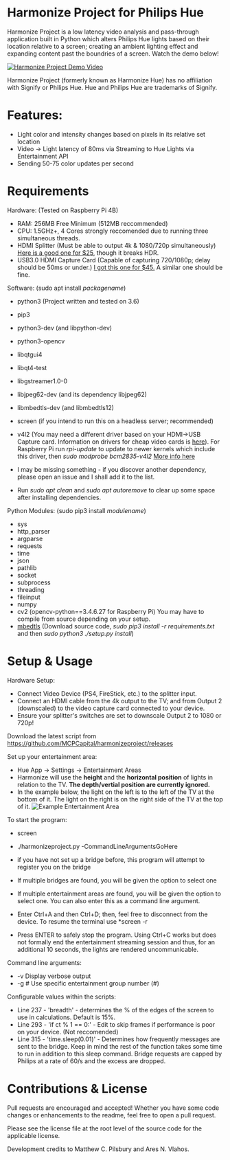 Harmonize Project for Philips Hue 
============================
Harmonize Project is a low latency video analysis and pass-through application built in Python which alters Philips Hue lights based on their location relative to a screen; creating an ambient lighting effect and expanding content past the boundries of a screen. Watch the demo below!

[![Harmonize Project Demo Video](http://img.youtube.com/vi/OkyUntgiYzQ/0.jpg)](http://www.youtube.com/watch?v=OkyUntgiYzQ "Harmonize Project Demo Video")

Harmonize Project (formerly known as Harmonize Hue) has no affiliation with Signify or Philips Hue. Hue and Philips Hue are trademarks of Signify.

# Features:
* Light color and intensity changes based on pixels in its relative set location
* Video -> Light latency of 80ms via Streaming to Hue Lights via Entertainment API
* Sending 50-75 color updates per second

# Requirements 
Hardware: (Tested on Raspberry Pi 4B)
* RAM: 256MB Free Minimum (512MB reccommended)
* CPU: 1.5GHz+, 4 Cores strongly reccomended due to running three simultaneous threads.
* HDMI Splitter (Must be able to output 4k & 1080/720p simultaneously) [Here is a good one for $25](https://www.amazon.com/gp/product/B07YTWV8PR/ref=ppx_yo_dt_b_search_asin_title?ie=UTF8&psc=1), though it breaks HDR.
* USB3.0 HDMI Capture Card (Capable of capturing 720/1080p; delay should be 50ms or under.) [I got this one for $45.](https://www.amazon.com/gp/product/B07Z7RNDBZ/ref=ppx_yo_dt_b_search_asin_title?ie=UTF8&psc=1) A similar one should be fine.

Software: (sudo apt install *packagename*)
* python3 (Project written and tested on 3.6)
* pip3
* python3-dev (and libpython-dev)
* python3-opencv
* libqtgui4
* libqt4-test
* libgstreamer1.0-0
* libjpeg62-dev (and its dependency libjpeg62)
* libmbedtls-dev (and libmbedtls12)
* screen (if you intend to run this on a headless server; recommended)
* v4l2 (You may need a different driver based on your HDMI->USB Capture card. Information on drivers for cheap video cards is [here](https://linuxtv.org/wiki/index.php/Easycap#Making_it_work_4)). For Raspberry Pi run *rpi-update* to update to newer kernels which include this driver, then *sudo modprobe bcm2835-v4l2*   [More info here](https://www.raspberrypi.org/forums/viewtopic.php?f=43&t=62364&sid=239323676f4f6952da3d5c38e2ac9575)

* I may be missing something - if you discover another dependency, please open an issue and I shall add it to the list.
* Run *sudo apt clean* and *sudo apt autoremove* to clear up some space after installing dependencies.

Python Modules: (sudo pip3 install *modulename*)
* sys
* http_parser
* argparse
* requests
* time
* json
* pathlib
* socket
* subprocess
* threading
* fileinput
* numpy
* cv2 (opencv-python==3.4.6.27 for Raspberry Pi) You may have to compile from source depending on your setup.
* [mbedtls](https://github.com/Synss/python-mbedtls/) (Download source code, *sudo pip3 install -r requirements.txt* and then *sudo python3 ./setup.py install*)

# Setup & Usage

Hardware Setup:
* Connect Video Device (PS4, FireStick, etc.) to the splitter input. 
* Connect an HDMI cable from the 4k output to the TV; and from Output 2 (downscaled) to the video capture card connected to your device.
* Ensure your splitter's switches are set to downscale Output 2 to 1080 or 720p!

Download the latest script from https://github.com/MCPCapital/harmonizeproject/releases

Set up your entertainment area:
* Hue App -> Settings -> Entertainment Areas
* Harmonize will use the **height** and the **horizontal position** of lights in relation to the TV. **The depth/vertial position are currently ignored.**
* In the example below, the light on the left is to the left of the TV at the bottom of it. The light on the right is on the right side of the TV at the top of it.
![Example Entertainment Area](http://harmonizeproject.matthewpilsbury.com/examplearea1.jpg)

To start the program:
* screen
* ./harmonizeproject.py -CommandLineArgumentsGoHere

* if you have not set up a bridge before, this program will attempt to register you on the bridge
* If multiple bridges are found, you will be given the option to select one
* If multiple entertainment areas are found, you will be given the option to select one. You can also enter this as a command line argument.
* Enter Ctrl+A and then Ctrl+D; then, feel free to disconnect from the device. To resume the terminal use       *screen -r
* Press ENTER to safely stop the program. Using Ctrl+C works but does not formally end the entertainment streaming session and thus, for an additional 10 seconds, the lights are rendered uncommunicable.

Command line arguments:
* -v            Display verbose output
* -g #          Use specific entertainment group number (#)

Configurable values within the scripts:
* Line 237 - 'breadth' - determines the % of the edges of the screen to use in calculations. Default is 15%.
* Line 293 - 'if ct % 1 == 0:' - Edit to skip frames if performance is poor on your device. (Not reccomended)
* Line 315 - 'time.sleep(0.01)' - Determines how frequently messages are sent to the bridge. Keep in mind the rest of the function takes some time to run in addition to this sleep command. Bridge requests are capped by Philips at a rate of 60/s and the excess are dropped.

# Contributions & License

Pull requests are encouraged and accepted! Whether you have some code changes or enhancements to the readme, feel free to open a pull request.

Please see the license file at the root level of the source code for the applicable license.

Development credits to Matthew C. Pilsbury and Ares N. Vlahos.
